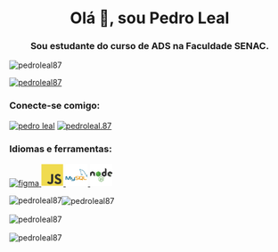 <h1 align="center">Olá 👋, sou Pedro Leal</h1>
<h3 align="center">Sou estudante do curso de ADS na Faculdade SENAC.</h3>

<p align="left"> <img src="https://komarev.com/ghpvc/?username=pedroleal87&label=Profile%20views&color=0e75b6&style=flat" alt="pedroleal87" /> </p>

<p align="left"> <a href="https://github.com/ryo-ma/github-profile-trophy"><img src="https://github-profile-trophy.vercel.app/?username=pedroleal87" alt="pedroleal87" /></a> </p>

<h3 align="left">Conecte-se comigo:</h3>
<p align="left">
<a href="https://linkedin.com/in/pedro leal" target="blank"><img align="center" src="https://raw.githubusercontent.com/rahuldkjain/github-profile-readme-generator/master/src/images/icons/Social/linked-in-alt.svg" alt="pedro leal" height="30" width="40" /></a>
<a href="https://instagram.com/pedroleal.87" target="blank"><img align="center" src="https://raw.githubusercontent.com/rahuldkjain/github-profile-readme-generator/master/src/images/icons/Social/instagram.svg" alt="pedroleal.87" height="30" width="40" /></a>
</p>

<h3 align="left">Idiomas e ferramentas:</h3>
<p align="left"> <a href="https://www.figma.com/" target="_blank" rel="noreferrer"> <img src="https://www.vectorlogo.zone/logos/figma/figma-icon.svg" alt="figma" width="40" height="40"/> </a> <a href="https://developer.mozilla.org/en-US/docs/Web/JavaScript" target="_blank" rel="noreferrer"> <img src="https://raw.githubusercontent.com/devicons/devicon/master/icons/javascript/javascript-original.svg" alt="javascript" width="40" height="40"/> </a> <a href="https://www.mysql.com/" target="_blank" rel="noreferrer"> <img src="https://raw.githubusercontent.com/devicons/devicon/master/icons/mysql/mysql-original-wordmark.svg" alt="mysql" width="40" height="40"/> </a> <a href="https://nodejs.org" target="_blank" rel="noreferrer"> <img src="https://raw.githubusercontent.com/devicons/devicon/master/icons/nodejs/nodejs-original-wordmark.svg" alt="nodejs" width="40" height="40"/> </a> </p>

<p><img align="left" src="https://github-readme-stats.vercel.app/api/top-langs?username=pedroleal87&show_icons=true&locale=en&layout=compact" alt="pedroleal87" /></p>

<p> <img align="center" src="https://github-readme-stats.vercel.app/api?username=pedroleal87&show_icons=true&locale=en" alt="pedroleal87" /></p> <p><img align="center" src="https://github-readme-stats.vercel.app/api?username=pedroleal87&show_icons=true&locale=en" alt="pedroleal87" /></p>

<p><img align="center" src="https://github-readme-streak-stats.herokuapp.com/?user=pedroleal87&" alt="pedroleal87" /></p>


